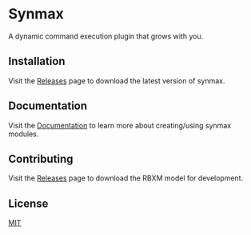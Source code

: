 # Synmax

A dynamic command execution plugin that grows with you.
## Installation

Visit the [Releases](https://github.com/frriendRBLX/Synmax/releases) page to download the latest version of synmax.

## Documentation 

Visit the [Documentation](https://synmax.readme.io/docs/getting-started) to learn more about creating/using synmax modules.

## Contributing
Visit the [Releases](https://github.com/frriendRBLX/Synmax/releases) page to download the RBXM model for development. 

## License
[MIT](https://choosealicense.com/licenses/mit/)
